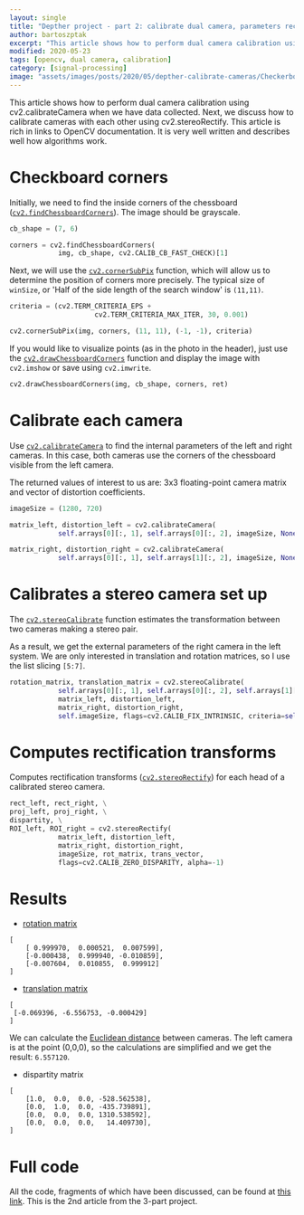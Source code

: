 ```yaml
---
layout: single
title: "Depther project - part 2: calibrate dual camera, parameters rectification"
author: bartoszptak
excerpt: "This article shows how to perform dual camera calibration using cv2.calibrateCamera when we have data collected. Next, we discuss how to calibrate cameras with each other using cv2.stereoRectify."
modified: 2020-05-23
tags: [opencv, dual camera, calibration]
category: [signal-processing]
image: "assets/images/posts/2020/05/depther-calibrate-cameras/Checkerboard.png"
---
```


This article shows how to perform dual camera calibration using cv2.calibrateCamera when we have data collected. Next, we discuss how to calibrate cameras with each other using cv2.stereoRectify. This article is rich in links to OpenCV documentation. It is very well written and describes well how algorithms work.

# Checkboard corners
Initially, we need to find the inside corners of the chessboard ([`cv2.findChessboardCorners`](https://docs.opencv.org/master/d9/d0c/group__calib3d.html#ga93efa9b0aa890de240ca32b11253dd4a)). The image should be grayscale.
```python
cb_shape = (7, 6)

corners = cv2.findChessboardCorners(
            img, cb_shape, cv2.CALIB_CB_FAST_CHECK)[1]
```
Next, we will use the [`cv2.cornerSubPix`](https://docs.opencv.org/master/dd/d1a/group__imgproc__feature.html#ga354e0d7c86d0d9da75de9b9701a9a87e) function, which will allow us to determine the position of corners more precisely. The typical size of `winSize`, or 'Half of the side length of the search window' is `(11,11)`.

```python
criteria = (cv2.TERM_CRITERIA_EPS +
                     cv2.TERM_CRITERIA_MAX_ITER, 30, 0.001)

cv2.cornerSubPix(img, corners, (11, 11), (-1, -1), criteria)
```
If you would like to visualize points (as in the photo in the header), just use the [`cv2.drawChessboardCorners`](https://docs.opencv.org/master/d9/d0c/group__calib3d.html#ga6a10b0bb120c4907e5eabbcd22319022) function and display the image with `cv2.imshow` or save using `cv2.imwrite`.

```python
cv2.drawChessboardCorners(img, cb_shape, corners, ret)
```

# Calibrate each camera
Use [`cv2.calibrateCamera`](https://docs.opencv.org/master/d9/d0c/group__calib3d.html#ga3207604e4b1a1758aa66acb6ed5aa65d) to find the internal parameters of the left and right cameras. In this case, both cameras use the corners of the chessboard visible from the left camera.

The returned values of interest to us are: 3x3 floating-point camera matrix and vector of distortion coefficients.

```python
imageSize = (1280, 720)

matrix_left, distortion_left = cv2.calibrateCamera(
            self.arrays[0][:, 1], self.arrays[0][:, 2], imageSize, None, None)[1:3]

matrix_right, distortion_right = cv2.calibrateCamera(
            self.arrays[0][:, 1], self.arrays[1][:, 2], imageSize, None, None)[1:3]
```

# Calibrates a stereo camera set up

The [`cv2.stereoCalibrate`](https://docs.opencv.org/master/d9/d0c/group__calib3d.html#ga91018d80e2a93ade37539f01e6f07de5) function estimates the transformation between two cameras making a stereo pair.

As a result, we get the external parameters of the right camera in the left system. We are only interested in translation and rotation matrices, so I use the list slicing `[5:7]`.

```python
rotation_matrix, translation_matrix = cv2.stereoCalibrate(
            self.arrays[0][:, 1], self.arrays[0][:, 2], self.arrays[1][:, 2],
            matrix_left, distortion_left,
            matrix_right, distortion_right,
            self.imageSize, flags=cv2.CALIB_FIX_INTRINSIC, criteria=self.term)[5:7]
```

# Computes rectification transforms
Computes rectification transforms ([`cv2.stereoRectify`](https://docs.opencv.org/master/d9/d0c/group__calib3d.html#ga617b1685d4059c6040827800e72ad2b6)) for each head of a calibrated stereo camera.
```python
rect_left, rect_right, \
proj_left, proj_right, \
dispartity, \
ROI_left, ROI_right = cv2.stereoRectify(
            matrix_left, distortion_left,
            matrix_right, distortion_right,
            imageSize, rot_matrix, trans_vector,
            flags=cv2.CALIB_ZERO_DISPARITY, alpha=-1)
```

# Results

* [rotation matrix](https://en.wikipedia.org/wiki/Rotation_matrix)
```text
[
    [ 0.999970,  0.000521,  0.007599],
    [-0.000438,  0.999940, -0.010859],
    [-0.007604,  0.010855,  0.999912]
]
```

* [translation matrix](https://en.wikipedia.org/wiki/Transformation_matrix)
```text
[
 [-0.069396, -6.556753, -0.000429]
]
```
We can calculate the [Euclidean distance](https://en.wikipedia.org/wiki/Euclidean_distance) between cameras. The left camera is at the point (0,0,0), so the calculations are simplified and we get the result: `6.557120`.

* dispartity matrix
```text
[
    [1.0,  0.0,  0.0, -528.562538],
    [0.0,  1.0,  0.0, -435.739891],
    [0.0,  0.0,  0.0, 1310.538592],
    [0.0,  0.0,  0.0,   14.409730],
]
```

# Full code
All the code, fragments of which have been discussed, can be found at [this link](https://github.com/bartoszptak/Depther/blob/master/2_calibrate.py#L123). This is the 2nd article from the 3-part project.
